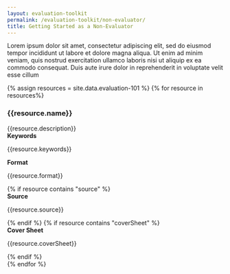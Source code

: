 ```yaml
---
layout: evaluation-toolkit
permalink: /evaluation-toolkit/non-evaluator/
title: Getting Started as a Non-Evaluator
---
```

<p>Lorem ipsum dolor sit amet, consectetur adipiscing elit, sed do eiusmod tempor incididunt ut labore et dolore magna aliqua. Ut enim ad minim veniam, quis nostrud exercitation ullamco laboris nisi ut aliquip ex ea commodo consequat. Duis aute irure dolor in reprehenderit in voluptate velit esse cillum</p>
{% assign resources = site.data.evaluation-101 %}
{% for resource in resources%}
<div class="event-card padding-bottom-3 margin-top-1">
	<div class="grid-row clearfix shadow-5 radius-lg bg-white padding-2 flex-align-center">
		<div class="tablet:grid-col-12">
			<h3 class="title text-no-underline">{{resource.name}}</h3>
			<div class="text-base margin-bottom-1">
				<div class="margin-top-neg-105">
					{{resource.description}}
				</div>
			</div>
		</div>
		<div class="grid-row tablet:grid-col-12">
			<div class="mobile-lg:grid-col-3">
			<strong>Keywords</strong>
			<p class="margin-top-0">{{resource.keywords}}</p>
			</div>
			<div class="mobile-lg:grid-col-3">
			<strong>Format</strong>
			<p class="margin-top-0">{{resource.format}}</p>
			</div>
			{% if resource contains "source" %}
			<div class="mobile-lg:grid-col-3">
			<strong>Source</strong>
			<p class="margin-top-0">{{resource.source}}</p>
			</div>
			{% endif %}
			{% if resource contains "coverSheet" %}
			<div class="mobile-lg:grid-col-3">
			<strong>Cover Sheet</strong>
			<p class="margin-top-0">{{resource.coverSheet}}</p>
			</div>
			{% endif %}
		</div>
	</div>
</div>
{% endfor %}